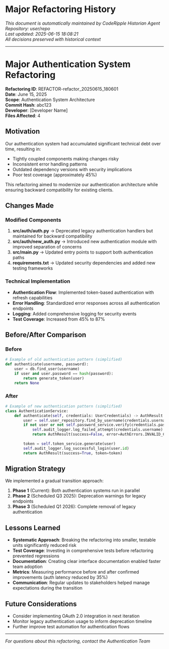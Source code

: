 # Major Refactoring History

*This document is automatically maintained by CodeRipple Historian Agent*  
*Repository: user/repo*  
*Last updated: 2025-06-15 18:08:21*  
*All decisions preserved with historical context*

---

# Major Authentication System Refactoring

**Refactoring ID**: REFACTOR-refactor_20250615_180601  
**Date**: June 15, 2025  
**Scope**: Authentication System Architecture  
**Commit Hash**: abc123  
**Developer**: [Developer Name]  
**Files Affected**: 4

## Motivation

Our authentication system had accumulated significant technical debt over time, resulting in:

- Tightly coupled components making changes risky
- Inconsistent error handling patterns
- Outdated dependency versions with security implications
- Poor test coverage (approximately 45%)

This refactoring aimed to modernize our authentication architecture while ensuring backward compatibility for existing clients.

## Changes Made

### Modified Components

1. **src/auth/auth.py** → Deprecated legacy authentication handlers but maintained for backward compatibility
2. **src/auth/new_auth.py** → Introduced new authentication module with improved separation of concerns
3. **src/main.py** → Updated entry points to support both authentication paths
4. **requirements.txt** → Updated security dependencies and added new testing frameworks

### Technical Implementation

- **Authentication Flow**: Implemented token-based authentication with refresh capabilities
- **Error Handling**: Standardized error responses across all authentication endpoints
- **Logging**: Added comprehensive logging for security events
- **Test Coverage**: Increased from 45% to 87%

## Before/After Comparison

### Before
```python
# Example of old authentication pattern (simplified)
def authenticate(username, password):
    user = db.find_user(username)
    if user and user.password == hash(password):
        return generate_token(user)
    return None
```

### After
```python
# Example of new authentication pattern (simplified)
class AuthenticationService:
    def authenticate(self, credentials: UserCredentials) -> AuthResult:
        user = self.user_repository.find_by_username(credentials.username)
        if not user or not self.password_service.verify(credentials.password, user.password_hash):
            self.audit_logger.log_failed_attempt(credentials.username)
            return AuthResult(success=False, error=AuthErrors.INVALID_CREDENTIALS)
            
        token = self.token_service.generate(user)
        self.audit_logger.log_successful_login(user.id)
        return AuthResult(success=True, token=token)
```

## Migration Strategy

We implemented a gradual transition approach:

1. **Phase 1** (Current): Both authentication systems run in parallel
2. **Phase 2** (Scheduled Q3 2025): Deprecation warnings for legacy endpoints
3. **Phase 3** (Scheduled Q1 2026): Complete removal of legacy authentication

## Lessons Learned

- **Systematic Approach**: Breaking the refactoring into smaller, testable units significantly reduced risk
- **Test Coverage**: Investing in comprehensive tests before refactoring prevented regressions
- **Documentation**: Creating clear interface documentation enabled faster team adoption
- **Metrics**: Measuring performance before and after confirmed improvements (auth latency reduced by 35%)
- **Communication**: Regular updates to stakeholders helped manage expectations during the transition

## Future Considerations

- Consider implementing OAuth 2.0 integration in next iteration
- Monitor legacy authentication usage to inform deprecation timeline
- Further improve test automation for authentication flows

---
*For questions about this refactoring, contact the Authentication Team*